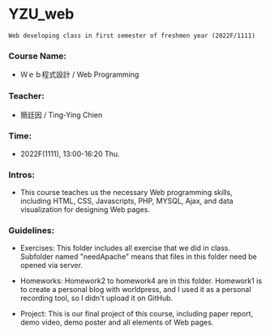 # YZU_web

```
Web developing class in first semester of freshmen year (2022F/1111)
```

### Course Name: 
- Ｗｅｂ程式設計 / Web Programming

### Teacher: 
- 簡廷因 / Ting-Ying Chien

### Time: 
- 2022F(1111), 13:00-16:20 Thu.

### Intros:
- This course teaches us the necessary Web programming skills, including HTML, CSS, Javascripts, PHP, MYSQL, Ajax, and data visualization for designing Web pages.

### Guidelines:

- Exercises: This folder includes all exercise that we did in class. Subfolder named "needApache" means that files in this folder need be opened via server.

- Homeworks: Homework2 to homework4 are in this folder. Homework1 is to create a personal blog with worldpress, and I used it as a personal recording tool, so I didn't upload it on GitHub.

- Project: This is our final project of this course, including paper report, demo video, demo poster and all elements of Web pages.
